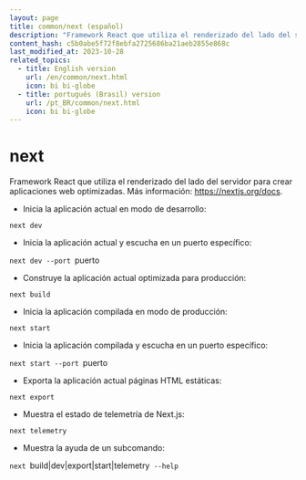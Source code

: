 ```yaml
---
layout: page
title: common/next (español)
description: "Framework React que utiliza el renderizado del lado del servidor para crear aplicaciones web optimizadas."
content_hash: c5b0abe5f72f8ebfa2725686ba21aeb2855e868c
last_modified_at: 2023-10-28
related_topics:
  - title: English version
    url: /en/common/next.html
    icon: bi bi-globe
  - title: português (Brasil) version
    url: /pt_BR/common/next.html
    icon: bi bi-globe
---
```

# next

Framework React que utiliza el renderizado del lado del servidor para crear aplicaciones web optimizadas.
Más información: <https://nextjs.org/docs>.

- Inicia la aplicación actual en modo de desarrollo:

`next dev`

- Inicia la aplicación actual y escucha en un puerto específico:

`next dev --port `<span class="tldr-var badge badge-pill bg-dark-lm bg-white-dm text-white-lm text-dark-dm font-weight-bold">puerto</span>

- Construye la aplicación actual optimizada para producción:

`next build`

- Inicia la aplicación compilada en modo de producción:

`next start`

- Inicia la aplicación compilada y escucha en un puerto específico:

`next start --port `<span class="tldr-var badge badge-pill bg-dark-lm bg-white-dm text-white-lm text-dark-dm font-weight-bold">puerto</span>

- Exporta la aplicación actual páginas HTML estáticas:

`next export`

- Muestra el estado de telemetría de Next.js:

`next telemetry`

- Muestra la ayuda de un subcomando:

`next `<span class="tldr-var badge badge-pill bg-dark-lm bg-white-dm text-white-lm text-dark-dm font-weight-bold">build|dev|export|start|telemetry</span>` --help`
